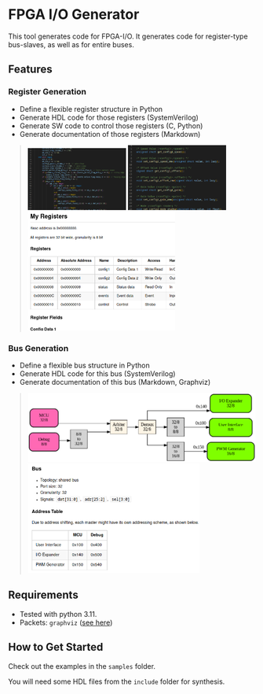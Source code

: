 FPGA I/O Generator
==================

This tool generates code for FPGA-I/O. It generates code for register-type bus-slaves, as well as for entire buses.


## Features

### Register Generation

- Define a flexible register structure in Python
- Generate HDL code for those registers (SystemVerilog)
- Generate SW code to control those registers (C, Python)
- Generate documentation of those registers (Markdown)

> <img src="./doc/demo_01-03_sv.png" width="200" />
> <img src="./doc/demo_01-03_h.png" width="200" />
> <img src="./doc/demo_01-03_md.png" width="300" />


### Bus Generation

- Define a flexible bus structure in Python
- Generate HDL code for this bus (SystemVerilog)
- Generate documentation of this bus (Markdown, Graphviz)

> <img src="./doc/demo_02-04_gv.png" width="600" />
> <img src="./doc/demo_02-04_md.png" width="350" />


## Requirements

- Tested with python 3.11.
- Packets: `graphviz` ([see here](https://pypi.org/project/graphviz/))


## How to Get Started

Check out the examples in the `samples` folder.

You will need some HDL files from the `include` folder for synthesis.
